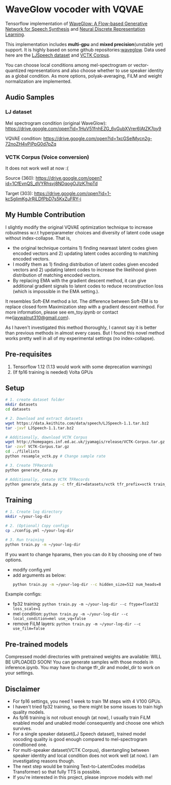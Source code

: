 # WaveGlow vocoder with VQVAE

Tensorflow implementation of [WaveGlow: A Flow-based Generative Network for Speech Synthesis](https://arxiv.org/abs/1811.00002)
and [Neural Discrete Representation Learning](https://arxiv.org/abs/1711.00937).

This implementation includes **multi-gpu** and **mixed precision**(unstable yet) support.
It is highly based on some github repositories:[waveglow](https://github.com/NVIDIA/waveglow).
Data used here are the [LJSpeech dataset](https://keithito.com/LJ-Speech-Dataset/) and [VCTK Corpus](https://homepages.inf.ed.ac.uk/jyamagis/page3/page58/page58.html).

You can choose local conditions among mel-spectrogram or vector-quantized representations and also choose whether to use speaker identity as a global condition.
As more options, polyak-averaging, FiLM and weight normalization are implemented.


## Audio Samples
### LJ dataset
Mel spectrogram condition (original WaveGlow): https://drive.google.com/open?id=1HuV51fnhEZG_6vGubXVrer6lAtZK7py9

VQVAE condition: https://drive.google.com/open?id=1xcGSelMycn2g-72noZH4vPiPpG0d7pZq

### VCTK Corpus (Voice conversion)
It does not work well at now :(

Source (360): https://drive.google.com/open?id=1CfEvnQS_dVYRhsvj8NDqogOJlzK7npTd

Target (303): https://drive.google.com/open?id=1-kcSglimKgJrRjLDfPbD7s5KxZuFRY-i


## My Humble Contribution
I slightly modify the original VQVAE optimization technique to increase robustness w.r.t hyperparameter choices and diversity of latent code usage without index-collapse.
That is,
- the original technique contains 1) finding neareast latent codes given encoded vectors and 2) updating latent codes according to matching encoded vectors.
- I modify them as 1) finding distribution of latent codes given encoded vectors and 2) updating latent codes to increase the likelihood given distribution of matching encoded vectors.
- By replacing EMA with the gradient descent method, it can give additional gradient signals to latent codes to reduce reconstruction loss (which is impossible in the EMA setting.).

It resembles Soft-EM method a lot. The difference between Soft-EM is to replace closed form Maximization step with a gradient descent method.
For more information, please see em_toy.ipynb or contact me(jaywalnut310@gmail.com).

As I haven't investigated this method thoroughly, I cannot say it is better than previous methods in almost every cases.
But I found this novel method works pretty well in all of my experimental settings (no index-collapse).


## Pre-requisites
1. Tensorflow 1.12 (1.13 would work with some deprecation warnings)
2. (If fp16 training is needed) Volta GPUs


## Setup
```sh
# 1. create dataset folder
mkdir datasets
cd datasets

# 2. Download and extract datasets
wget https://data.keithito.com/data/speech/LJSpeech-1.1.tar.bz2
tar -jxvf LJSpeech-1.1.tar.bz2

# Additionally, download VCTK Corpus
wget http://homepages.inf.ed.ac.uk/jyamagis/release/VCTK-Corpus.tar.gz
tar -zxvf VCTK-Corpus.tar.gz
cd ../filelists
python resample_vctk.py # Change sample rate

# 3. Create TFRecords
python generate_data.py

# Additionally, create VCTK TFRecords
python generate_data.py -c tfr_dir=datasets/vctk tfr_prefix=vctk train_files=filelists/vctk_sid_audio_text_train_filelist.txt eval_files=filelists/vctk_sid_audio_text_eval_filelist.txt
```


## Training
```sh
# 1. Create log directory
mkdir ~/your-log-dir

# 2. (Optional) Copy configs
cp ./config.yml ~/your-log-dir

# 3. Run training
python train.py -m ~/your-log-dir
```

If you want to change hparams, then you can do it by choosing one of two options.
* modify config.yml
* add arguments as below:
  ```sh
  python train.py -m ~/your-log-dir --c hidden_size=512 num_heads=8
  ```

Example configs:
- fp32 training: `python train.py -m ~/your-log-dir --c ftype=float32 loss_scale=1`
- mel condition: `python train.py -m ~/your-log-dir --c local_condition=mel use_vq=false`
- remove FiLM layers: `python train.py -m ~/your-log-dir --c use_film=false`


## Pre-trained models
Compressed model directories with pretrained weights are available: WILL BE UPLOADED SOON!
You can generate samples with those models in inference.ipynb.
You may have to change tfr_dir and model_dir to work on your settings.


## Disclaimer
- For fp16 settings, you need 1 week to train 1M steps with 4 V100 GPUs.
- I haven't tried fp32 training, so there might be some issues to train high quality models.
- As fp16 training is not robust enough (at now), I usually train FiLM enabled model and unabled model consequently and choose one which survives.
- For a single speaker dataset(LJ Speech dataset), trained model vocoding quality is good enough compared to mel-spectrogram condtioned one.
- For multi-speaker dataset(VCTK Corpus), disentangling between speaker identity and local condition does not work well (at now). I am investigating reasons though.
- The next step would be training Text-to-LatentCodes model(as Transformer) so that fully TTS is possible.
- If you're interested in this project, please improve models with me!

